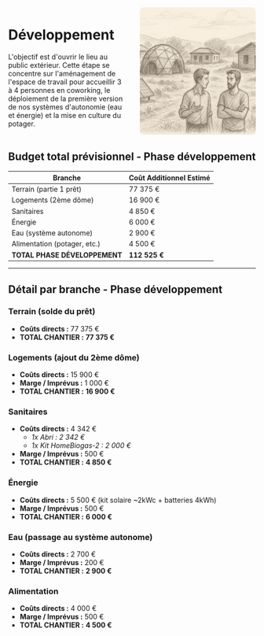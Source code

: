 <div style="display: flex; gap: 2rem; align-items: stretch; margin-bottom: 2rem;">
    <div style="flex: 1;">

# Développement

L'objectif est d'ouvrir le lieu au public extérieur. Cette étape se concentre sur l'aménagement de l'espace de travail pour accueillir 3 à 4 personnes en coworking, le déploiement de la première version de nos systèmes d'autonomie (eau et énergie) et la mise en culture du potager.

</div>
<div style="flex: 1;">
<img src="images/developpement.png"  style="width: 100%; height: 100%; object-fit: cover; border-radius: 8px;">
</div>
</div>
</div>

## Budget total prévisionnel - Phase développement

| Branche                       | Coût Additionnel Estimé |
| ----------------------------- | ----------------------- |
| Terrain (partie 1 prêt)       | 77 375 €                |
| Logements (2ème dôme)         | 16 900 €                |
| Sanitaires                    | 4 850 €                 |
| Énergie                       | 6 000 €                 |
| Eau (système autonome)        | 2 900 €                 |
| Alimentation (potager, etc.)  | 4 500 €                 |
| **TOTAL PHASE DÉVELOPPEMENT** | **112 525 €**           |

---

## Détail par branche - Phase développement

### Terrain (solde du prêt)

-   **Coûts directs :** 77 375 €
-   **TOTAL CHANTIER :** **77 375 €**

### Logements (ajout du 2ème dôme)

-   **Coûts directs :** 15 900 €
-   **Marge / Imprévus :** 1 000 €
-   **TOTAL CHANTIER :** **16 900 €**

### Sanitaires

-   **Coûts directs :** 4 342 €
    -   _1x Abri : 2 342 €_
    -   _1x Kit HomeBiogas-2 : 2 000 €_
-   **Marge / Imprévus :** 500 €
-   **TOTAL CHANTIER :** **4 850 €**

### Énergie

-   **Coûts directs :** 5 500 € (kit solaire ~2kWc + batteries 4kWh)
-   **Marge / Imprévus :** 500 €
-   **TOTAL CHANTIER :** **6 000 €**

### Eau (passage au système autonome)

-   **Coûts directs :** 2 700 €
-   **Marge / Imprévus :** 200 €
-   **TOTAL CHANTIER :** **2 900 €**

### Alimentation

-   **Coûts directs :** 4 000 €
-   **Marge / Imprévus :** 500 €
-   **TOTAL CHANTIER :** **4 500 €**
